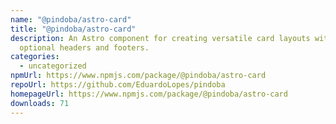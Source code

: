 ```yaml
---
name: "@pindoba/astro-card"
title: "@pindoba/astro-card"
description: An Astro component for creating versatile card layouts with
  optional headers and footers.
categories:
  - uncategorized
npmUrl: https://www.npmjs.com/package/@pindoba/astro-card
repoUrl: https://github.com/EduardoLopes/pindoba
homepageUrl: https://www.npmjs.com/package/@pindoba/astro-card
downloads: 71
---
```

